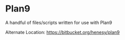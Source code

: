 Plan9
=====

A handful of files/scripts written for use with Plan9

Alternate Location: https://bitbucket.org/henesy/plan9
